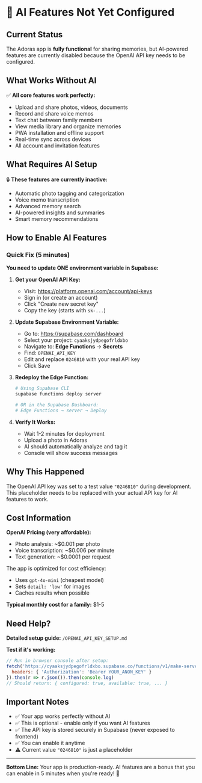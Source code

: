 # 🤖 AI Features Not Yet Configured

## Current Status
The Adoras app is **fully functional** for sharing memories, but AI-powered features are currently disabled because the OpenAI API key needs to be configured.

## What Works Without AI
✅ **All core features work perfectly:**
- Upload and share photos, videos, documents
- Record and share voice memos
- Text chat between family members
- View media library and organize memories
- PWA installation and offline support
- Real-time sync across devices
- All account and invitation features

## What Requires AI Setup
🔒 **These features are currently inactive:**
- Automatic photo tagging and categorization
- Voice memo transcription
- Advanced memory search
- AI-powered insights and summaries
- Smart memory recommendations

## How to Enable AI Features

### Quick Fix (5 minutes)

**You need to update ONE environment variable in Supabase:**

1. **Get your OpenAI API Key:**
   - Visit: https://platform.openai.com/account/api-keys
   - Sign in (or create an account)
   - Click "Create new secret key"
   - Copy the key (starts with `sk-...`)

2. **Update Supabase Environment Variable:**
   - Go to: https://supabase.com/dashboard
   - Select your project: `cyaaksjydpegofrldxbo`
   - Navigate to: **Edge Functions** → **Secrets**
   - Find: `OPENAI_API_KEY`
   - Edit and replace `0246810` with your real API key
   - Click Save

3. **Redeploy the Edge Function:**
   ```bash
   # Using Supabase CLI
   supabase functions deploy server
   
   # OR in the Supabase Dashboard:
   # Edge Functions → server → Deploy
   ```

4. **Verify It Works:**
   - Wait 1-2 minutes for deployment
   - Upload a photo in Adoras
   - AI should automatically analyze and tag it
   - Console will show success messages

## Why This Happened

The OpenAI API key was set to a test value `"0246810"` during development. This placeholder needs to be replaced with your actual API key for AI features to work.

## Cost Information

**OpenAI Pricing (very affordable):**
- Photo analysis: ~$0.001 per photo
- Voice transcription: ~$0.006 per minute
- Text generation: ~$0.0001 per request

The app is optimized for cost efficiency:
- Uses `gpt-4o-mini` (cheapest model)
- Sets `detail: 'low'` for images
- Caches results when possible

**Typical monthly cost for a family:** $1-5

## Need Help?

**Detailed setup guide:** `/OPENAI_API_KEY_SETUP.md`

**Test if it's working:**
```javascript
// Run in browser console after setup:
fetch('https://cyaaksjydpegofrldxbo.supabase.co/functions/v1/make-server-deded1eb/ai/status', {
  headers: { 'Authorization': 'Bearer YOUR_ANON_KEY' }
}).then(r => r.json()).then(console.log)
// Should return: { configured: true, available: true, ... }
```

## Important Notes

- ✅ Your app works perfectly without AI
- ✅ This is optional - enable only if you want AI features
- ✅ The API key is stored securely in Supabase (never exposed to frontend)
- ✅ You can enable it anytime
- ⚠️ Current value `"0246810"` is just a placeholder

---

**Bottom Line:** Your app is production-ready. AI features are a bonus that you can enable in 5 minutes when you're ready! 🚀
